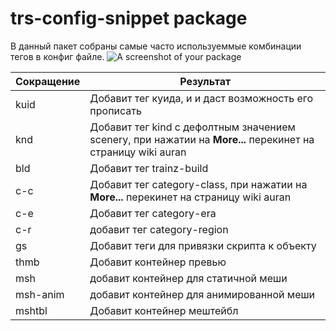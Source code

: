 # trs-config-snippet package

В данный пакет собраны самые часто используеммые комбинации тегов в конфиг файле.
![A screenshot of your package](https://f.cloud.github.com/assets/69169/2290250/c35d867a-a017-11e3-86be-cd7c5bf3ff9b.gif)


| Сокращение  | Результат |
|-----------|--------|
| kuid | Добавит тег куида, и и даст возможность его прописать	|
| knd	 | Добавит тег kind с дефолтным значением scenery, при нажатии на **More...** перекинет на страницу wiki auran	|
| bld	 | Добавит тег trainz-build	|
| c-c	 | Добавит тег category-class, при нажатии на **More...** перекинет на страницу wiki auran	|
| c-e	 | Добавит тег category-era	|
| c-r	 | добавит тег category-region	|
| gs	 | Добавит теги для привязки скрипта к объекту	|
| thmb	 | Добавит контейнер превью	|
| msh	 | добавит контейнер для статичной меши	|
| msh-anim	 | добавит контейнер для анимированной меши	|
| mshtbl	 | Добавит контейнер мештейбл	|
